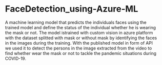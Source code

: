 # FaceDetection_using-Azure-ML
A machine learning model that predicts the individuals faces using the trained model and define the status of the individual whether he is wearing the mask or not. The model istrained with custom vision in azure platform with the dataset splitted with mask or without mask by identifying the faces in the images during the training. With the published model in form of API we used it to detect the persons in the image extracted from the video to find whether wear the mask or not to tackle the pandemic situations during COVID-19.
